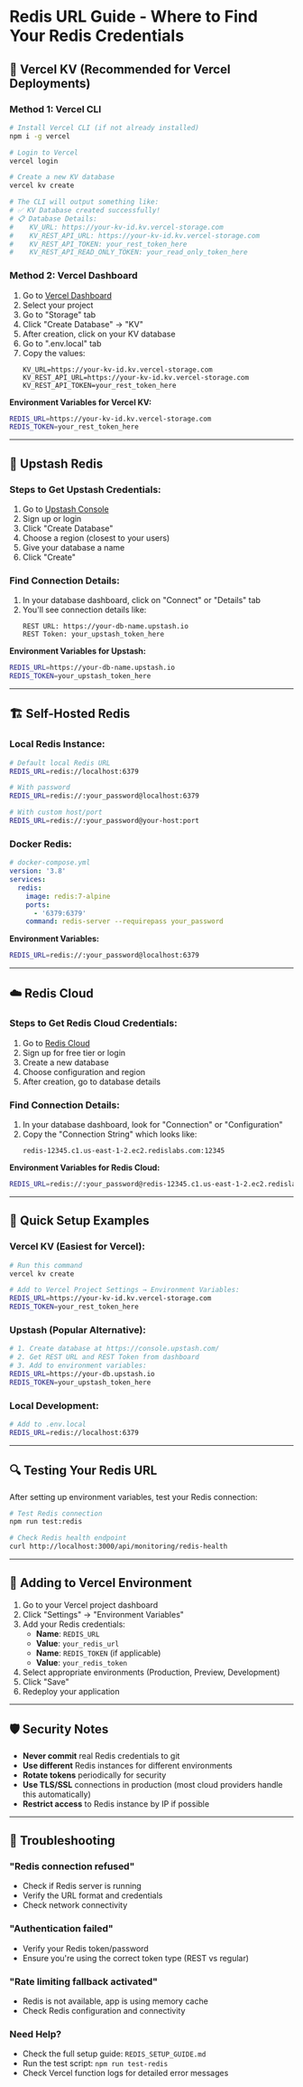 # Redis URL Guide - Where to Find Your Redis Credentials

## 🚀 Vercel KV (Recommended for Vercel Deployments)

### Method 1: Vercel CLI

```bash
# Install Vercel CLI (if not already installed)
npm i -g vercel

# Login to Vercel
vercel login

# Create a new KV database
vercel kv create

# The CLI will output something like:
# ✅ KV Database created successfully!
# 📋 Database Details:
#    KV_URL: https://your-kv-id.kv.vercel-storage.com
#    KV_REST_API_URL: https://your-kv-id.kv.vercel-storage.com
#    KV_REST_API_TOKEN: your_rest_token_here
#    KV_REST_API_READ_ONLY_TOKEN: your_read_only_token_here
```

### Method 2: Vercel Dashboard

1. Go to [Vercel Dashboard](https://vercel.com/dashboard)
2. Select your project
3. Go to "Storage" tab
4. Click "Create Database" → "KV"
5. After creation, click on your KV database
6. Go to ".env.local" tab
7. Copy the values:
   ```
   KV_URL=https://your-kv-id.kv.vercel-storage.com
   KV_REST_API_URL=https://your-kv-id.kv.vercel-storage.com
   KV_REST_API_TOKEN=your_rest_token_here
   ```

**Environment Variables for Vercel KV:**

```bash
REDIS_URL=https://your-kv-id.kv.vercel-storage.com
REDIS_TOKEN=your_rest_token_here
```

---

## 🔧 Upstash Redis

### Steps to Get Upstash Credentials:

1. Go to [Upstash Console](https://console.upstash.com/)
2. Sign up or login
3. Click "Create Database"
4. Choose a region (closest to your users)
5. Give your database a name
6. Click "Create"

### Find Connection Details:

1. In your database dashboard, click on "Connect" or "Details" tab
2. You'll see connection details like:
   ```
   REST URL: https://your-db-name.upstash.io
   REST Token: your_upstash_token_here
   ```

**Environment Variables for Upstash:**

```bash
REDIS_URL=https://your-db-name.upstash.io
REDIS_TOKEN=your_upstash_token_here
```

---

## 🏗️ Self-Hosted Redis

### Local Redis Instance:

```bash
# Default local Redis URL
REDIS_URL=redis://localhost:6379

# With password
REDIS_URL=redis://:your_password@localhost:6379

# With custom host/port
REDIS_URL=redis://:your_password@your-host:port
```

### Docker Redis:

```yaml
# docker-compose.yml
version: '3.8'
services:
  redis:
    image: redis:7-alpine
    ports:
      - '6379:6379'
    command: redis-server --requirepass your_password
```

**Environment Variables:**

```bash
REDIS_URL=redis://:your_password@localhost:6379
```

---

## ☁️ Redis Cloud

### Steps to Get Redis Cloud Credentials:

1. Go to [Redis Cloud](https://redis.com/try-free/)
2. Sign up for free tier or login
3. Create a new database
4. Choose configuration and region
5. After creation, go to database details

### Find Connection Details:

1. In your database dashboard, look for "Connection" or "Configuration"
2. Copy the "Connection String" which looks like:
   ```
   redis-12345.c1.us-east-1-2.ec2.redislabs.com:12345
   ```

**Environment Variables for Redis Cloud:**

```bash
REDIS_URL=redis://:your_password@redis-12345.c1.us-east-1-2.ec2.redislabs.com:12345
```

---

## 🎯 Quick Setup Examples

### Vercel KV (Easiest for Vercel):

```bash
# Run this command
vercel kv create

# Add to Vercel Project Settings → Environment Variables:
REDIS_URL=https://your-kv-id.kv.vercel-storage.com
REDIS_TOKEN=your_rest_token_here
```

### Upstash (Popular Alternative):

```bash
# 1. Create database at https://console.upstash.com/
# 2. Get REST URL and REST Token from dashboard
# 3. Add to environment variables:
REDIS_URL=https://your-db.upstash.io
REDIS_TOKEN=your_upstash_token_here
```

### Local Development:

```bash
# Add to .env.local
REDIS_URL=redis://localhost:6379
```

---

## 🔍 Testing Your Redis URL

After setting up environment variables, test your Redis connection:

```bash
# Test Redis connection
npm run test:redis

# Check Redis health endpoint
curl http://localhost:3000/api/monitoring/redis-health
```

---

## 📝 Adding to Vercel Environment

1. Go to your Vercel project dashboard
2. Click "Settings" → "Environment Variables"
3. Add your Redis credentials:
   - **Name**: `REDIS_URL`
   - **Value**: `your_redis_url`
   - **Name**: `REDIS_TOKEN` (if applicable)
   - **Value**: `your_redis_token`
4. Select appropriate environments (Production, Preview, Development)
5. Click "Save"
6. Redeploy your application

---

## 🛡️ Security Notes

- **Never commit** real Redis credentials to git
- **Use different** Redis instances for different environments
- **Rotate tokens** periodically for security
- **Use TLS/SSL** connections in production (most cloud providers handle this automatically)
- **Restrict access** to Redis instance by IP if possible

---

## 🚨 Troubleshooting

### "Redis connection refused"

- Check if Redis server is running
- Verify the URL format and credentials
- Check network connectivity

### "Authentication failed"

- Verify your Redis token/password
- Ensure you're using the correct token type (REST vs regular)

### "Rate limiting fallback activated"

- Redis is not available, app is using memory cache
- Check Redis configuration and connectivity

### Need Help?

- Check the full setup guide: `REDIS_SETUP_GUIDE.md`
- Run the test script: `npm run test-redis`
- Check Vercel function logs for detailed error messages

